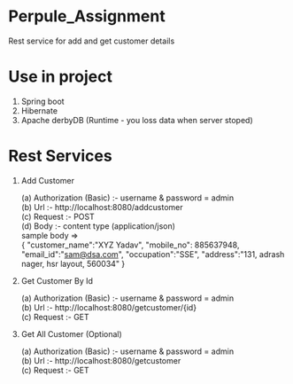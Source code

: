 # Perpule_Assignment
Rest service for add and get customer details

# Use in project
 1. Spring boot
 2. Hibernate
 3. Apache derbyDB (Runtime - you loss data when server stoped)
 
 
# Rest Services
  1. Add Customer
  
      (a)  Authorization (Basic) :-  username & password = admin                                                                           
      (b)  Url :-  http://localhost:8080/addcustomer                                                                                       
      (c)  Request :- POST                                                                                                                 
      (d)  Body :- content type (application/json)                                                                                       
                    sample body =>                                                                                                       
                                    {
                                      "customer_name":"XYZ Yadav",
                                      "mobile_no": 885637948,
                                      "email_id":"sam@dsa.com",
                                      "occupation":"SSE",
                                      "address":"131, adrash nager, hsr layout, 560034"
                                    }
                                                                                                                                         
  2. Get Customer By Id                                                                                                                 
  
      (a)  Authorization (Basic) :-  username & password = admin                                                                         
      (b)  Url :-  http://localhost:8080/getcustomer/{id}                                                                               
      (c)  Request :- GET                                                                                                               
      
   
   3. Get All Customer (Optional)                                                                                                       
   
      (a)  Authorization (Basic) :-  username & password = admin                                                                         
      (b)  Url :-  http://localhost:8080/getcustomer                                                                                     
      (c)  Request :- GET
